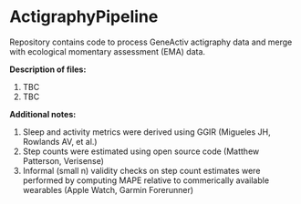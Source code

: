 # ActigraphyPipeline
Repository contains code to process GeneActiv actigraphy data and merge with ecological momentary assessment (EMA) data.   

**Description of files:**  

1. TBC  
2. TBC  

**Additional notes:**  

1. Sleep and activity metrics were derived using GGIR (Migueles JH, Rowlands AV, et al.)  
2. Step counts were estimated using open source code (Matthew Patterson, Verisense)  
3. Informal (small n) validity checks on step count estimates were performed by computing MAPE relative to commerically available wearables (Apple Watch, Garmin Forerunner)  
